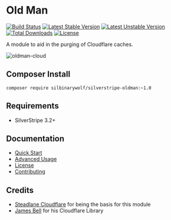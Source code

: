 # Old Man

[![Build Status](https://travis-ci.org/SilbinaryWolf/silverstripe-oldman.svg?branch=master)](https://travis-ci.org/SilbinaryWolf/silverstripe-oldman)
[![Latest Stable Version](https://poser.pugx.org/silbinarywolf/silverstripe-oldman/version.svg)](https://github.com/silbinarywolf/silverstripe-oldman/releases)
[![Latest Unstable Version](https://poser.pugx.org/silbinarywolf/silverstripe-oldman/v/unstable.svg)](https://packagist.org/packages/silbinarywolf/silverstripe-oldman)
[![Total Downloads](https://poser.pugx.org/silbinarywolf/silverstripe-oldman/downloads.svg)](https://packagist.org/packages/silbinarywolf/silverstripe-oldman)
[![License](https://poser.pugx.org/silbinarywolf/silverstripe-oldman/license.svg)](https://github.com/silbinarywolf/silverstripe-oldman/blob/master/LICENSE.md)

A module to aid in the purging of Cloudflare caches.

![oldman-cloud](https://user-images.githubusercontent.com/3859574/31596225-d2213356-b28c-11e7-97c3-e73500083c34.png)

## Composer Install

```
composer require silbinarywolf/silverstripe-oldman:~1.0
```

## Requirements

* SilverStripe 3.2+

## Documentation

* [Quick Start](docs/en/quick-start.md)
* [Advanced Usage](docs/en/advanced-usage.md)
* [License](LICENSE.md)
* [Contributing](CONTRIBUTING.md)

## Credits

* [Steadlane Cloudflare](https://github.com/steadlane/silverstripe-cloudflare) for being the basis for this module
* [James Bell](https://github.com/jamesryanbell/cloudflare) for his Cloudflare Library
